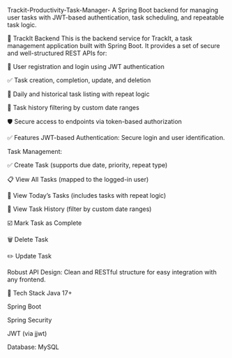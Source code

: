 Trackit-Productivity-Task-Manager-
A Spring Boot backend for managing user tasks with JWT-based authentication, task scheduling, and repeatable task logic.

🚀 TrackIt Backend
This is the backend service for TrackIt, a task management application built with Spring Boot. It provides a set of secure and well-structured REST APIs for:

🔐 User registration and login using JWT authentication

✅ Task creation, completion, update, and deletion

📅 Daily and historical task listing with repeat logic

🔎 Task history filtering by custom date ranges

🛡️ Secure access to endpoints via token-based authorization

✅ Features
JWT-based Authentication: Secure login and user identification.

Task Management:

✅ Create Task (supports due date, priority, repeat type)

📋 View All Tasks (mapped to the logged-in user)

📅 View Today’s Tasks (includes tasks with repeat logic)

🔄 View Task History (filter by custom date ranges)

☑️ Mark Task as Complete

🗑️ Delete Task

✏️ Update Task

Robust API Design: Clean and RESTful structure for easy integration with any frontend.

🧰 Tech Stack
Java 17+

Spring Boot

Spring Security

JWT (via jjwt)

Database: MySQL
